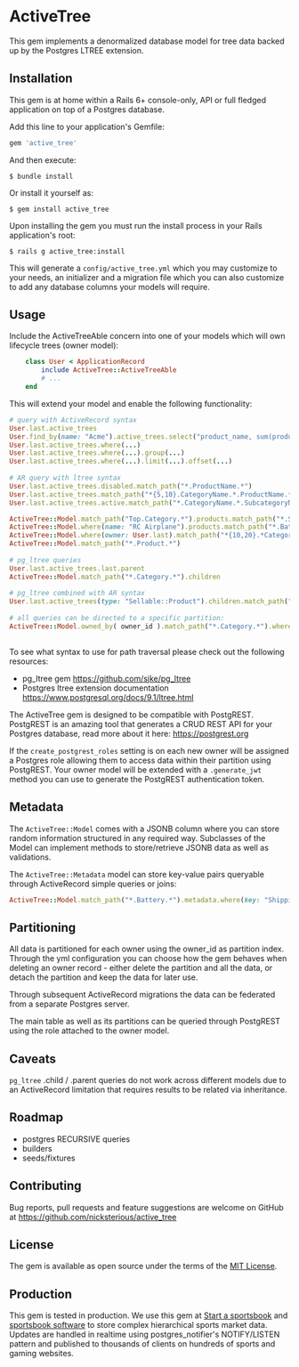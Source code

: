 # ActiveTree

This gem implements a denormalized database model for tree data backed up by the Postgres LTREE extension.

## Installation

This gem is at home within a Rails 6+ console-only, API or full fledged application on top of a Postgres database.

Add this line to your application's Gemfile:

```ruby
gem 'active_tree'
```

And then execute:

    $ bundle install

Or install it yourself as:

    $ gem install active_tree
    
Upon installing the gem you must run the install process in your Rails application's root:

    $ rails g active_tree:install
    
This will generate a `config/active_tree.yml` which you may customize to your needs, an initializer and a migration file which you can also customize to add any database columns your models will require.

## Usage

Include the ActiveTreeAble concern into one of your models which will own lifecycle trees (owner model):

```ruby
    class User < ApplicationRecord
        include ActiveTree::ActiveTreeAble
        # ...
    end
```

This will extend your model and enable the following functionality:

```ruby
# query with ActiveRecord syntax
User.last.active_trees
User.find_by(name: "Acme").active_trees.select("product_name, sum(product_price) as total_price").group(:product_name)
User.last.active_trees.where(...)
User.last.active_trees.where(...).group(...)
User.last.active_trees.where(...).limit(...).offset(...)
    
# AR query with ltree syntax
User.last.active_trees.disabled.match_path("*.ProductName.*")
User.last.active_trees.match_path("*{5,10}.CategoryName.*.ProductName.*")
User.last.active_trees.active.match_path("*.CategoryName.*.SubcategoryName.*.ProductName.*").where( product_price: [100..150]).sum(:product_price)

ActiveTree::Model.match_path("Top.Category.*").products.match_path("*.Scooter*").where( product_price: [ 1000..10000 ]).average(:product_price)
ActiveTree::Model.where(name: "RC Airplane").products.match_path("*.Battery.*").sum(:product_price)
ActiveTree::Model.where(owner: User.last).match_path("*{10,20}.*Category.*")
ActiveTree::Model.match_path("*.Product.*")
        
# pg_ltree queries
User.last.active_trees.last.parent
ActiveTree::Model.match_path("*.Category.*").children
    
# pg_ltree combined with AR syntax
User.last.active_trees(type: "Sellable::Product").children.match_path("*.Battery").children
    
# all queries can be directed to a specific partition:
ActiveTree::Model.owned_by( owner_id ).match_path("*.Category.*").where(currency: "USD").products.sum(:product_price)
    
```

To see what syntax to use for path traversal please check out the following resources:
* pg_ltree gem https://github.com/sjke/pg_ltree
* Postgres ltree extension documentation https://www.postgresql.org/docs/9.1/ltree.html

The ActiveTree gem is designed to be compatible with PostgREST. PostgREST is an amazing tool that generates a CRUD REST API for your Postgres database, read more about it here: https://postgrest.org

If the `create_postgrest_roles` setting is on each new owner will be assigned a Postgres role allowing them to access data within their partition using PostgREST. Your owner model will be extended with a `.generate_jwt` method you can use to generate the PostgREST authentication token.

## Metadata

The `ActiveTree::Model` comes with a JSONB column where you can store random information structured in any required way. Subclasses of the Model can implement methods to store/retrieve JSONB data as well as validations.

The `ActiveTree::Metadata` model can store key-value pairs queryable through ActiveRecord simple queries or joins:

```ruby
ActiveTree::Model.match_path("*.Battery.*").metadata.where(key: "Shipping weight").sum(:value)
```

## Partitioning

All data is partitioned for each owner using the owner_id as partition index. Through the yml configuration you can choose how the gem behaves when deleting an owner record - either delete the partition and all the data, or detach the partition and keep the data for later use.

Through subsequent ActiveRecord migrations the data can be federated from a separate Postgres server. 

The main table as well as its partitions can be queried through PostgREST using the role attached to the owner model.

## Caveats

`pg_ltree` .child / .parent queries do not work across different models due to an ActiveRecord limitation that requires results to be related via inheritance. 

## Roadmap

* postgres RECURSIVE queries
* builders
* seeds/fixtures


## Contributing

Bug reports, pull requests and feature suggestions are welcome on GitHub at https://github.com/nicksterious/active_tree

## License

The gem is available as open source under the terms of the [MIT License](https://opensource.org/licenses/MIT).

## Production

This gem is tested in production. We use this gem at [Start a sportsbook](https://www.start-sportsbook.com) and [sportsbook software](https://www.sportsbook-software.com) to store complex hierarchical sports market data. Updates are handled in realtime using postgres_notifier's NOTIFY/LISTEN pattern and published to thousands of clients on hundreds of sports and gaming websites.
